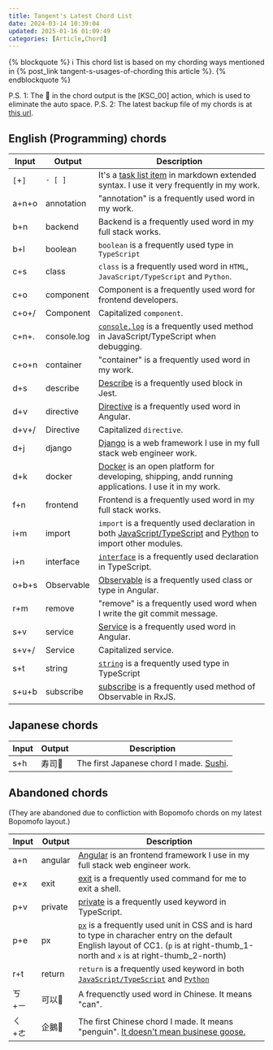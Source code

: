 ```yaml
---
title: Tangent's Latest Chord List
date: 2024-03-14 10:39:04
updated: 2025-01-16 01:09:49
categories: [Article,Chord]
---
```

{% blockquote %}
:information_source: This chord list is based on my chording ways mentioned in {% post_link tangent-s-usages-of-chording this article %}.
{% endblockquote %}

P.S. 1: The :no_entry_sign: in the chord output is the [KSC_00] action, which is used to eliminate the auto space.
P.S. 2: The latest backup file of my chords is at [this url](https://raw.githubusercontent.com/andy23512/setting-files/master/CharaChorder/chords.json).

## English (Programming) chords

|Input|Output|Description|
|-|-|-|
|`[`+`]`|`- [ ]`|It's a [task list item](https://www.markdownguide.org/extended-syntax/#task-lists) in markdown extended syntax. I use it very frequently in my work.|
|a+n+o|annotation|"annotation" is a frequently used word in my work.|
|b+n|backend|Backend is a frequently used word in my full stack works.|
|b+l|boolean|`boolean` is a frequently used type in `TypeScript`|
|c+s|class|`class` is a frequently used word in `HTML`, `JavaScript/TypeScript` and `Python`.|
|c+o|component|Component is a frequently used word for frontend developers.|
|c+o+/|Component|Capitalized `component`.|
|c+n+.|console.log|[`console.log`](https://developer.mozilla.org/en-US/docs/Web/API/console/log_static) is a frequently used method in JavaScript/TypeScript when debugging.|
|c+o+n|container|"container" is a frequently used word in my work.|
|d+s|describe|[Describe](https://jestjs.io/docs/api#describename-fn) is a frequently used block in Jest.|
|d+v|directive|[Directive](https://angular.dev/guide/directives) is a frequently used word in Angular.|
|d+v+/|Directive|Capitalized `directive`.|
|d+j|django|[Django](https://www.djangoproject.com/) is a web framework I use in my full stack web engineer work.|
|d+k|docker|[Docker](https://www.docker.com/) is an open platform for developing, shipping, andd running applications. I use it in my work.|
|f+n|frontend|Frontend is a frequently used word in my full stack works.|
|i+m|import|`import` is a frequently used declaration in both [JavaScript/TypeScript](https://developer.mozilla.org/en-US/docs/Web/JavaScript/Reference/Statements/import) and [Python](https://docs.python.org/3/tutorial/modules.html) to import other modules.|
|i+n|interface|[`interface`](https://www.typescriptlang.org/docs/handbook/2/everyday-types.html#interfaces) is a frequently used declaration in TypeScript.|
|o+b+s|Observable|[Observable](https://rxjs.dev/api/index/class/Observable) is a frequently used class or type in Angular.|
|r+m|remove|"remove" is a frequently used word when I write the git commit message.|
|s+v|service|[Service](https://angular.dev/guide/di/creating-injectable-service) is a frequently used word in Angular.|
|s+v+/|Service|Capitalized service.|
|s+t|string|[`string`](https://www.typescriptlang.org/docs/handbook/2/everyday-types.html#the-primitives-string-number-and-boolean) is a frequently used type in TypeScript|
|s+u+b|subscribe|[subscribe](https://rxjs.dev/api/index/class/Observable#subscribe) is a frequently used method of Observable in RxJS.|

## Japanese chords

|Input|Output|Description|
|-|-|-|
|s+h|寿司:no_entry_sign:|The first Japanese chord I made. [Sushi](https://en.wikipedia.org/wiki/Sushi).|

## Abandoned chords

(They are abandoned due to confliction with Bopomofo chords on my latest Bopomofo layout.)

|Input|Output|Description|
|-|-|-|
|a+n|angular|[Angular](https://angular.dev/) is an frontend framework I use in my full stack web engineer work.|
|e+x|exit|[exit](https://en.wikipedia.org/wiki/Exit_(command)) is a frequently used command for me to exit a shell.|
|p+v|private|[private](https://www.typescriptlang.org/docs/handbook/2/classes.html#private) is a frequently used keyword in TypeScript.|
|p+e|px|[`px`](https://developer.mozilla.org/en-US/docs/Glossary/CSS_pixel) is a frequently used unit in CSS and is hard to type in characher entry on the default English layout of CC1. (`p` is at right-thumb_1-north and `x` is at right-thumb_2-north)|
|r+t|return|`return` is a frequently used keyword in both [`JavaScript/TypeScript`](https://developer.mozilla.org/en-US/docs/Web/JavaScript/Reference/Statements/return) and [`Python`](https://docs.python.org/3/tutorial/controlflow.html#defining-functions)|
|ㄎ+ㄧ|可以:no_entry_sign:|A frequenctly used word in Chinese. It means "can".|
|ㄑ+ㄜ|企鵝:no_entry_sign:|The first Chinese chord I made. It means "penguin". [It doesn't mean businese goose.](https://www.chineseboost.com/blog/chinese-penguin-business-goose-tip-toe-goose/)|}
